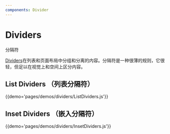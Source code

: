 ```yaml
---
components: Divider
---
```


# Dividers

分隔符

[Dividers](https://material.io/guidelines/components/dividers.html)在列表和页面布局中分组和分离的内容。分隔符是一种很薄的规则，它很轻，但足以在视觉上和空间上区分内容。

## List Dividers （列表分隔符）

{{demo='pages/demos/dividers/ListDividers.js'}}

## Inset Dividers （嵌入分隔符）

{{demo='pages/demos/dividers/InsetDividers.js'}}
